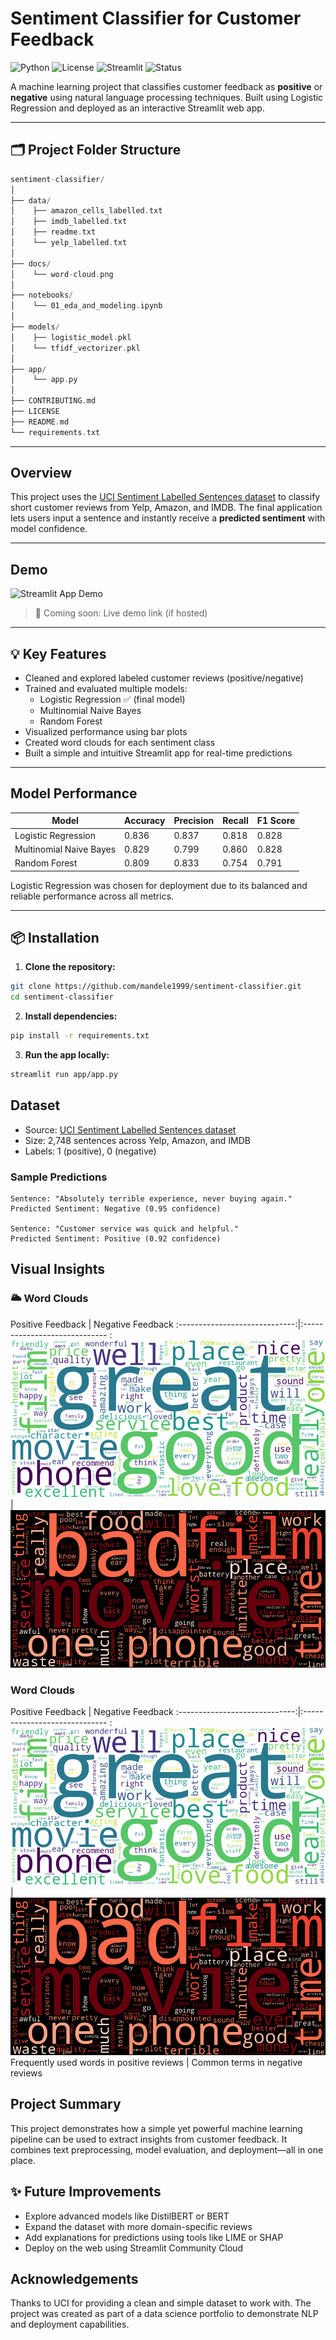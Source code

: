 # Sentiment Classifier for Customer Feedback

![Python](https://img.shields.io/badge/Python-3.9%2B-blue?logo=python)
![License](https://img.shields.io/badge/License-MIT-green.svg)
![Streamlit](https://img.shields.io/badge/Made%20with-Streamlit-ff4b4b?logo=streamlit)
![Status](https://img.shields.io/badge/Status-Complete-brightgreen)

A machine learning project that classifies customer feedback as **positive** or **negative** using natural language processing techniques. Built using Logistic Regression and deployed as an interactive Streamlit web app.

---

## 🗂️ Project Folder Structure

```rust
sentiment-classifier/
│
├── data/                       
│    ├── amazon_cells_labelled.txt
│    ├── imdb_labelled.txt
│    ├── readme.txt
│    └── yelp_labelled.txt
│
├── docs/
│    └── word-cloud.png
│
├── notebooks/                  
│    └── 01_eda_and_modeling.ipynb
│
├── models/
│    ├── logistic_model.pkl
│    └── tfidf_vectorizer.pkl
│                     
├── app/                      
│    └── app.py
│
├── CONTRIBUTING.md
├── LICENSE
├── README.md
└── requirements.txt
```

---

## Overview

This project uses the [UCI Sentiment Labelled Sentences dataset](https://archive.ics.uci.edu/dataset/331/sentiment+labelled+sentences) to classify short customer reviews from Yelp, Amazon, and IMDB. The final application lets users input a sentence and instantly receive a **predicted sentiment** with model confidence.

---

## Demo

![Streamlit App Demo](outputs/streamlit_demo.gif)

> 🔗 Coming soon: Live demo link (if hosted)

---

## 💡 Key Features

- Cleaned and explored labeled customer reviews (positive/negative)
- Trained and evaluated multiple models:
  - Logistic Regression ✅ (final model)
  - Multinomial Naive Bayes
  - Random Forest
- Visualized performance using bar plots
- Created word clouds for each sentiment class
- Built a simple and intuitive Streamlit app for real-time predictions

---

## Model Performance

| Model                   | Accuracy | Precision | Recall | F1 Score |
|------------------------|----------|-----------|--------|----------|
| Logistic Regression    | 0.836    | 0.837     | 0.818  | 0.828    |
| Multinomial Naive Bayes| 0.829    | 0.799     | 0.860  | 0.828    |
| Random Forest          | 0.809    | 0.833     | 0.754  | 0.791    |

Logistic Regression was chosen for deployment due to its balanced and reliable performance across all metrics.

---

## 📦 Installation

1. **Clone the repository:**

```bash
git clone https://github.com/mandele1999/sentiment-classifier.git
cd sentiment-classifier
```

2. **Install dependencies:**

```bash
pip install -r requirements.txt
```

3. **Run the app locally:**

```bash
streamlit run app/app.py
```

## Dataset

- Source: [UCI Sentiment Labelled Sentences dataset](https://archive.ics.uci.edu/dataset/331/sentiment+labelled+sentences)
- Size: 2,748 sentences across Yelp, Amazon, and IMDB
- Labels: 1 (positive), 0 (negative)

### Sample Predictions

```text
Sentence: "Absolutely terrible experience, never buying again."
Predicted Sentiment: Negative (0.95 confidence)

Sentence: "Customer service was quick and helpful."
Predicted Sentiment: Positive (0.92 confidence)
```

## Visual Insights

### 🌥️ Word Clouds

Positive Feedback              | Negative Feedback
:-----------------------------:|:----------------------------- :
![Positive](docs/positive_wc.png) | ![Negative](docs/negative_wc.png)

### Word Clouds

Positive Feedback              | Negative Feedback
:-----------------------------:|:----------------------------- :
![Positive](docs/positive_wc.png) | ![Negative](docs/negative_wc.png)
Frequently used words in positive reviews | Common terms in negative reviews

## Project Summary

This project demonstrates how a simple yet powerful machine learning pipeline can be used to extract insights from customer feedback. It combines text preprocessing, model evaluation, and deployment—all in one place.

## ✨ Future Improvements

- Explore advanced models like DistilBERT or BERT
- Expand the dataset with more domain-specific reviews
- Add explanations for predictions using tools like LIME or SHAP
- Deploy on the web using Streamlit Community Cloud

## Acknowledgements

Thanks to UCI for providing a clean and simple dataset to work with. The project was created as part of a data science portfolio to demonstrate NLP and deployment capabilities.
